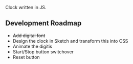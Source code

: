 Clock written in JS.  

Development Roadmap
----------------------

* ~~Add digital font~~
* Design the clock in Sketch and transform this into CSS
* Animate the digitis
* Start/Stop button switchover
* Reset button


